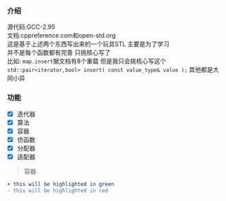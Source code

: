 ### 介绍
源代码:GCC-2.95 <br>
文档:cppreference.com和open-std.org<br>
这是基于上述两个东西写出来的一个玩具STL 主要是为了学习<br>
并不是每个函数都有完善 只挑核心写了 <br>
比如: `map.insert`据文档有8个重载 但是我只会挑核心写这个 `std::pair<iterator,bool> insert( const value_type& value );`  其他都是大同小异

### 功能
- [x] 迭代器 <br>
- [x] 算法 <br>
- [x] 容器 <br>
- [x] 仿函数 <br>
- [x] 分配器 <br>
- [x] 适配器 <br>
> 容器

```diff
+ this will be highlighted in green
- this will be highlighted in red
```
